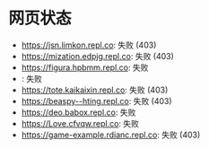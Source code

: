 # 网页状态
- https://jsn.limkon.repl.co: 失败 (403)
- https://mization.edpjg.repl.co: 失败 (403)
- https://figura.hpbmm.repl.co: 失败
- : 失败
- https://tote.kaikaixin.repl.co: 失败 (403)
- https://beaspy--hting.repl.co: 失败 (403)
- https://deo.babox.repl.co: 失败
- https://Love.cfvqw.repl.co: 失败
- https://game-example.rdianc.repl.co: 失败 (403)

